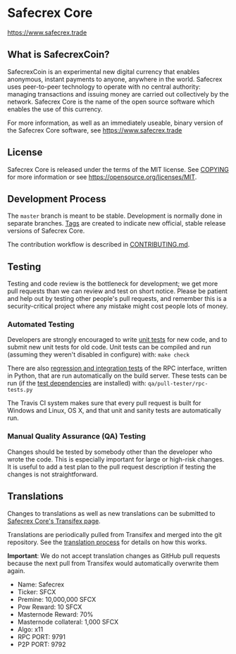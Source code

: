 Safecrex Core  
===============================

 

https://www.safecrex.trade


What is SafecrexCoin?
----------------

SafecrexCoin is an experimental new digital currency that enables anonymous, instant
payments to anyone, anywhere in the world. Safecrex uses peer-to-peer technology
to operate with no central authority: managing transactions and issuing money
are carried out collectively by the network. Safecrex Core is the name of the open
source software which enables the use of this currency.

For more information, as well as an immediately useable, binary version of
the Safecrex Core software, see https://www.safecrex.trade


License
-------

Safecrex Core is released under the terms of the MIT license. See [COPYING](COPYING) for more
information or see https://opensource.org/licenses/MIT.

Development Process
-------------------

The `master` branch is meant to be stable. Development is normally done in separate branches.
[Tags](https://github.com/safecrex/safecrexcore/tags) are created to indicate new official,
stable release versions of Safecrex Core.

The contribution workflow is described in [CONTRIBUTING.md](CONTRIBUTING.md).

Testing
-------

Testing and code review is the bottleneck for development; we get more pull
requests than we can review and test on short notice. Please be patient and help out by testing
other people's pull requests, and remember this is a security-critical project where any mistake might cost people
lots of money.

### Automated Testing

Developers are strongly encouraged to write [unit tests](/doc/unit-tests.md) for new code, and to
submit new unit tests for old code. Unit tests can be compiled and run
(assuming they weren't disabled in configure) with: `make check`

There are also [regression and integration tests](/qa) of the RPC interface, written
in Python, that are run automatically on the build server.
These tests can be run (if the [test dependencies](/qa) are installed) with: `qa/pull-tester/rpc-tests.py`

The Travis CI system makes sure that every pull request is built for Windows
and Linux, OS X, and that unit and sanity tests are automatically run.

### Manual Quality Assurance (QA) Testing

Changes should be tested by somebody other than the developer who wrote the
code. This is especially important for large or high-risk changes. It is useful
to add a test plan to the pull request description if testing the changes is
not straightforward.

Translations
------------

Changes to translations as well as new translations can be submitted to
[Safecrex Core's Transifex page](https://www.transifex.com/projects/p/safecrex/).

Translations are periodically pulled from Transifex and merged into the git repository. See the
[translation process](doc/translation_process.md) for details on how this works.

**Important**: We do not accept translation changes as GitHub pull requests because the next
pull from Transifex would automatically overwrite them again.

 

 - Name: Safecrex
 - Ticker: SFCX
 - Premine: 10,000,000 SFCX
 - Pow Reward: 10 SFCX
 - Masternode Reward: 70%
 - Masternode collateral: 1,000 SFCX
 - Algo: x11
 - RPC PORT: 9791
 - P2P PORT: 9792
